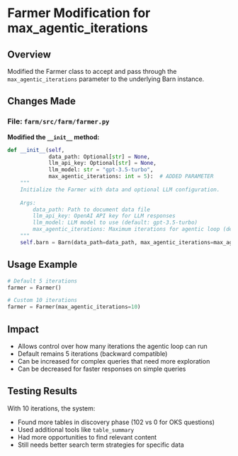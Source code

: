 # Farmer Modification for max_agentic_iterations

## Overview
Modified the Farmer class to accept and pass through the `max_agentic_iterations` parameter to the underlying Barn instance.

## Changes Made

### File: `farm/src/farm/farmer.py`

**Modified the `__init__` method:**

```python
def __init__(self, 
             data_path: Optional[str] = None,
             llm_api_key: Optional[str] = None,
             llm_model: str = "gpt-3.5-turbo",
             max_agentic_iterations: int = 5):  # ADDED PARAMETER
    """
    Initialize the Farmer with data and optional LLM configuration.
    
    Args:
        data_path: Path to document data file
        llm_api_key: OpenAI API key for LLM responses
        llm_model: LLM model to use (default: gpt-3.5-turbo)
        max_agentic_iterations: Maximum iterations for agentic loop (default: 5)  # ADDED DOC
    """
    self.barn = Barn(data_path=data_path, max_agentic_iterations=max_agentic_iterations)  # PASSED THROUGH
```

## Usage Example

```python
# Default 5 iterations
farmer = Farmer()

# Custom 10 iterations
farmer = Farmer(max_agentic_iterations=10)
```

## Impact
- Allows control over how many iterations the agentic loop can run
- Default remains 5 iterations (backward compatible)
- Can be increased for complex queries that need more exploration
- Can be decreased for faster responses on simple queries

## Testing Results
With 10 iterations, the system:
- Found more tables in discovery phase (102 vs 0 for OKS questions)
- Used additional tools like `table_summary`
- Had more opportunities to find relevant content
- Still needs better search term strategies for specific data 